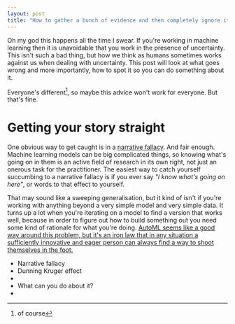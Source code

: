 ```yaml
---
layout: post
title: "How to gather a bunch of evidence and then completely ignore it"
---
```


Oh my god this happens all the time I swear. If you're working in machine learning then it is unavoidable that you work in the presence of uncertainty. This isn't such a bad thing, but how we think as humans sometimes works against us when dealing with uncertainty. This post will look at what goes wrong and more importantly, how to spot it so you can do something about it.

Everyone's different[^1], so maybe this advice won't work for everyone. But that's fine.

# Getting your story straight

One obvious way to get caught is in a [narrative fallacy](https://wiki.lesswrong.com/wiki/Narrative_fallacy). And fair enough. Machine learning models can be big complicated things, so knowing what's going on in them is an active field of research in its own right, not just an onerous task for the practitioner. The easiest way to catch yourself succumbing to a narrative fallacy is if you ever say _"I know what's going on here"_, or words to that effect to yourself. 

That may sound like a sweeping generalisation, but it kind of isn't if you're working with anything beyond a very simple model and very simple data. It turns up a lot when you're iterating on a model to find a version that works well, because in order to figure out how to build something out you need some kind of rationale for what you're doing. [AutoML seems like a good way around this problem, but it's an iron law that in any situation a sufficiently innovative and eager person can always find a way to shoot themselves in the foot.]()


* Narrative fallacy
* Dunning Kruger effect
* 
* What can you do about it?
*


[^1]: of course
